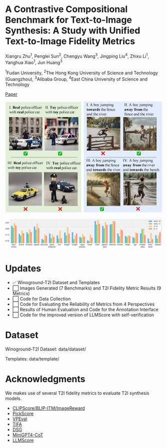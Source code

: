 # A Contrastive Compositional Benchmark for Text-to-Image Synthesis: A Study with Unified Text-to-Image Fidelity Metrics

Xiangru Zhu<sup>1</sup>, Penglei Sun<sup>2</sup>, Chengyu Wang<sup>3</sup>, Jingping Liu<sup>4</sup>, Zhixu Li<sup>1</sup>, Yanghua Xiao<sup>1</sup>, Jun Huang<sup>3</sup>

<sup>1</sup>Fudan University, <sup>2</sup>The Hong Kong University of Science and Technology (Guangzhou),
<sup>3</sup>Alibaba Group, <sup>4</sup>East China University of Science and Technology

[Paper](https://arxiv.org/abs/2312.02338)

<p align="center">
  <img src="https://github.com/zhuxiangru/Winoground-T2I/blob/main/figures/figure1.png" alt="Failed cases on Stable Diffusion XL 1.0" width="600" title="Failed cases on Stable Diffusion XL 1.0" />
</p>

<!-- ![Failed cases on Stable Diffusion XL 1.0](https://github.com/zhuxiangru/Winoground-T2I/blob/main/figures/figure1.png) -->

<!-- ![The pipeline of data collection, quality control and labeling](https://github.com/zhuxiangru/Winoground-T2I/blob/main/figures/figure2.png) -->

<!-- ![Statistics of categories](https://github.com/zhuxiangru/Winoground-T2I/blob/main/figures/figure3.png) -->

![Evaluation results from SDXL and IF](https://github.com/zhuxiangru/Winoground-T2I/blob/main/figures/figure4.png)

# Updates

- ✅ Winoground-T2I Dataset and Templates
- ⬜ Images Generated (7 Benchmarks) and T2I Fidelity Metric Results (9 Metrics)
- ⬜ Code for Data Collection
- ⬜ Code for Evaluating the Reliability of Metrics from 4 Perspectives
- ⬜ Results of Human Evaluation and Code for the Annotation Interface
- ⬜ Code for the improved version of LLMScore with self-verification 

# Dataset

Winoground-T2I Dataset: data/dataset/

Templates: data/template/

# Acknowledgments

We makes use of several T2I fidelity metrics to evaluate T2I synthesis models. 

- [CLIPScore/BLIP-ITM/ImageReward](https://github.com/THUDM/ImageReward)
- [PickScore](https://github.com/yuvalkirstain/PickScore)
- [VPEval](https://github.com/aszala/VPEval)
- [TIFA](https://github.com/Yushi-Hu/tifa)
- [DSG](https://github.com/j-min/DSG)
- [MiniGPT4-CoT](https://github.com/Karine-Huang/T2I-CompBench)
- [LLMScore](https://github.com/YujieLu10/LLMScore)

